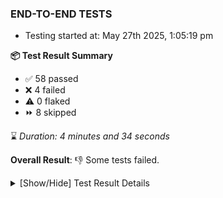 ### END-TO-END TESTS

- Testing started at: May 27th 2025, 1:05:19 pm

**📦 Test Result Summary**

- ✅ 58 passed
- ❌ 4 failed
- ⚠️ 0 flaked
- ⏩ 8 skipped

⌛ _Duration: 4 minutes and 34 seconds_

**Overall Result**: 👎 Some tests failed.



<details>
    <summary>[Show/Hide] Test Result Details</summary>
    <div markdown="1">

| Test | Browser | Test Case | Tags | Result |
| :---: | :---: | :--- | :---: | :---: |
| 1 | chromium-meshery-provider | Verify that UI components are displayed |  | ❌ |
| 2 | chromium-meshery-provider | Add a cluster connection by uploading kubeconfig file | unstable | ⚠️ |
| 3 | chromium-meshery-provider | Transition to disconnected state and then back to connected state | unstable | ⚠️ |
| 4 | chromium-meshery-provider | Transition to ignored state and then back to connected state | unstable | ⚠️ |
| 5 | chromium-meshery-provider | Transition to not found state and then back to connected state | unstable | ⚠️ |
| 6 | chromium-meshery-provider | Delete Kubernetes cluster connections | unstable | ⚠️ |
| 7 | chromium-meshery-provider | Add performance profile with load generator &quot;fortio&quot; and service mesh &quot;None&quot; |  | ❌ |
| 8 | chromium-meshery-provider | View detailed result of a performance profile (Graph Visualiser) with load generator &quot;fortio&quot; and service mesh &quot;None&quot; |  | ➖ |
| 9 | chromium-meshery-provider | Edit the configuration of a performance profile with load generator &quot;fortio&quot; and service mesh &quot;None&quot; |  | ➖ |
| 10 | chromium-meshery-provider | Compare test of a performance profile with load generator &quot;fortio&quot; and service mesh &quot;None&quot; |  | ➖ |
| 11 | chromium-meshery-provider | Delete a performance profile with load generator &quot;fortio&quot; and service mesh &quot;None&quot; |  | ➖ |
| 12 | chromium-local-provider | Verify that UI components are displayed |  | ❌ |
| 13 | chromium-local-provider | Add a cluster connection by uploading kubeconfig file | unstable | ⚠️ |
| 14 | chromium-local-provider | Transition to disconnected state and then back to connected state | unstable | ⚠️ |
| 15 | chromium-local-provider | Transition to ignored state and then back to connected state | unstable | ⚠️ |
| 16 | chromium-local-provider | Transition to not found state and then back to connected state | unstable | ⚠️ |
| 17 | chromium-local-provider | Delete Kubernetes cluster connections | unstable | ⚠️ |
| 18 | chromium-local-provider | Add performance profile with load generator &quot;fortio&quot; and service mesh &quot;None&quot; |  | ❌ |
| 19 | chromium-local-provider | View detailed result of a performance profile (Graph Visualiser) with load generator &quot;fortio&quot; and service mesh &quot;None&quot; |  | ➖ |
| 20 | chromium-local-provider | Edit the configuration of a performance profile with load generator &quot;fortio&quot; and service mesh &quot;None&quot; |  | ➖ |
| 21 | chromium-local-provider | Compare test of a performance profile with load generator &quot;fortio&quot; and service mesh &quot;None&quot; |  | ➖ |
| 22 | chromium-local-provider | Delete a performance profile with load generator &quot;fortio&quot; and service mesh &quot;None&quot; |  | ➖ |

</div>
</details>


<!-- To see the full report, please visit our CI/CD pipeline with reporter. -->